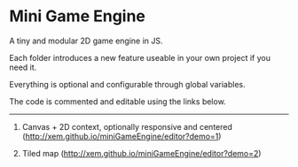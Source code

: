 Mini Game Engine
===

A tiny and modular 2D game engine in JS.

Each folder introduces a new feature useable in your own project if you need it.

Everything is optional and configurable through global variables.

The code is commented and editable using the links below.

---

1) Canvas + 2D context, optionally responsive and centered (http://xem.github.io/miniGameEngine/editor?demo=1)

2) Tiled map (http://xem.github.io/miniGameEngine/editor?demo=2)